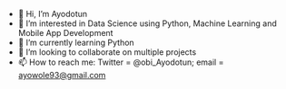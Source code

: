 - 👋 Hi, I’m Ayodotun
- 👀 I’m interested in Data Science using Python, Machine Learning and Mobile App Development
- 🌱 I’m currently learning Python
- 💞️ I’m looking to collaborate on multiple projects
- 📫 How to reach me: Twitter = @obi_Ayodotun; email = ayowole93@gmail.com

<!---
Ayodotun1/Ayodotun1 is a ✨ special ✨ repository because its `README.md` (this file) appears on your GitHub profile.
You can click the Preview link to take a look at your changes.
--->
